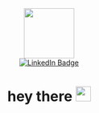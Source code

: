 <div id="header" align="center">
  <img src="https://media.giphy.com/media/hE7qzzcOwXh5u/giphy.gif" width="100"/>
</div>
<div id="badges" align="center">
  <a href="https://www.linkedin.com/in/farukh-sydykov-a5b34a183">
    <img src="https://img.shields.io/badge/LinkedIn-blue?style=for-the-badge&logo=linkedin&logoColor=white" alt="LinkedIn Badge"/>
  </a>
<h1 align="center">
  hey there
  <img src="https://media.giphy.com/media/hvRJCLFzcasrR4ia7z/giphy.gif" width="30px"/>
</h1>
